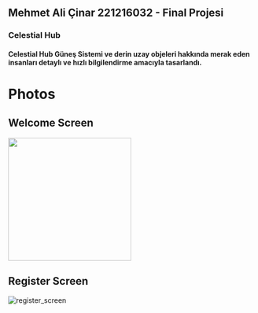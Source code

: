 ## Mehmet Ali Çinar 221216032 - Final Projesi
### Celestial Hub
#### Celestial Hub Güneş Sistemi ve derin uzay objeleri hakkında merak eden insanları detaylı ve hızlı bilgilendirme amacıyla tasarlandı.

# Photos
## Welcome Screen
<img src="https://github.com/mehmetalicinar34/finalProjesi/assets/148943555/184c4322-f5e9-4566-8e41-ea266881f14d" height="250" >

## Register Screen
![register_screen](https://github.com/mehmetalicinar34/finalProjesi/assets/148943555/2f1db341-e602-48b7-95c5-cd669f0def3f)
